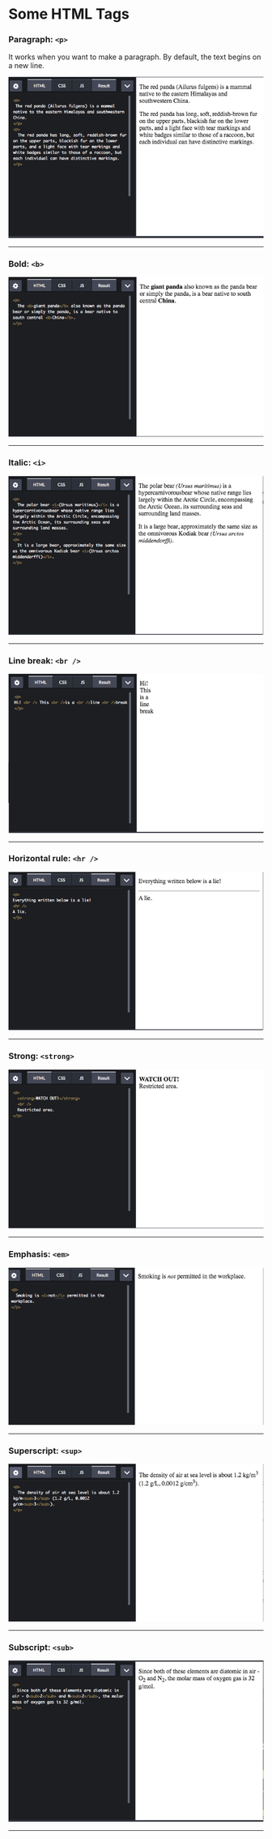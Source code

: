 # Some HTML Tags
### Paragraph: `<p>`
It works when you want to make a paragraph. By default, the text begins on a new line.

![Paragraph Tag](imagenes/p_tag.png)
- - - -
### Bold: `<b>`
![Bold Tag](imagenes/b_tag.png)
- - - -
### Italic: `<i>`
![Italic Tag](imagenes/i_tag.png)
- - - -
### Line break: `<br />`
![Line Break Tag](imagenes/lb_tag.png)
- - - -
### Horizontal rule: `<hr />`
![Horizontal Rule Tag](imagenes/hr_tag.png)
- - - -
### Strong: `<strong>`
![Strong Tag](imagenes/strong_tag.png)
- - - -
### Emphasis: `<em>`
![Emphasis Tag](imagenes/em_tag.png)
- - - -
### Superscript: `<sup>`
![Superscript Tag](imagenes/sup_tag.png)
- - - -
### Subscript: `<sub>`
![Subscript Tag](imagenes/sub_tag.png)
- - - -
